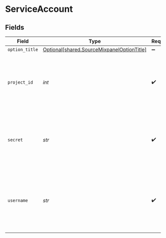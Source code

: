 # ServiceAccount


## Fields

| Field                                                                                                                                                                               | Type                                                                                                                                                                                | Required                                                                                                                                                                            | Description                                                                                                                                                                         |
| ----------------------------------------------------------------------------------------------------------------------------------------------------------------------------------- | ----------------------------------------------------------------------------------------------------------------------------------------------------------------------------------- | ----------------------------------------------------------------------------------------------------------------------------------------------------------------------------------- | ----------------------------------------------------------------------------------------------------------------------------------------------------------------------------------- |
| `option_title`                                                                                                                                                                      | [Optional[shared.SourceMixpanelOptionTitle]](../../models/shared/sourcemixpaneloptiontitle.md)                                                                                      | :heavy_minus_sign:                                                                                                                                                                  | N/A                                                                                                                                                                                 |
| `project_id`                                                                                                                                                                        | *int*                                                                                                                                                                               | :heavy_check_mark:                                                                                                                                                                  | Your project ID number. See the <a href="https://help.mixpanel.com/hc/en-us/articles/115004490503-Project-Settings#project-id">docs</a> for more information on how to obtain this. |
| `secret`                                                                                                                                                                            | *str*                                                                                                                                                                               | :heavy_check_mark:                                                                                                                                                                  | Mixpanel Service Account Secret. See the <a href="https://developer.mixpanel.com/reference/service-accounts">docs</a> for more information on how to obtain this.                   |
| `username`                                                                                                                                                                          | *str*                                                                                                                                                                               | :heavy_check_mark:                                                                                                                                                                  | Mixpanel Service Account Username. See the <a href="https://developer.mixpanel.com/reference/service-accounts">docs</a> for more information on how to obtain this.                 |
